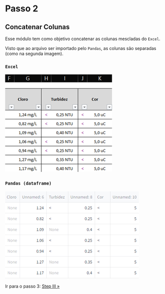 # Passo 2

## Concatenar Colunas

Esse módulo tem como objetivo concatenar as colunas mescladas do `Excel`.

Visto que ao arquivo ser importado pelo `Pandas`, as colunas são separadas (como na segunda imagem).

### `Excel`

![Logo][step2_1_img]

### `Pandas (dataframe)`

![Logo][step2_2_img]

[step2_1_img]: /assets/step2_1.png
[step2_2_img]: /assets/step2_2.png

Ir para o passo 3: [Step III »](/src/utils/clean_xl/steps/III/REQUIRED_COLUMNS.md)
